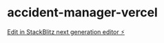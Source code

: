 # accident-manager-vercel

[Edit in StackBlitz next generation editor ⚡️](https://stackblitz.com/~/github.com/ThorTech-Gunnar/accident-manager-vercel)